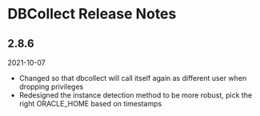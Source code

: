# DBCollect Release Notes

## 2.8.6
2021-10-07

* Changed so that dbcollect will call itself again as different user when dropping privileges
* Redesigned the instance detection method to be more robust, pick the right ORACLE_HOME based on timestamps
